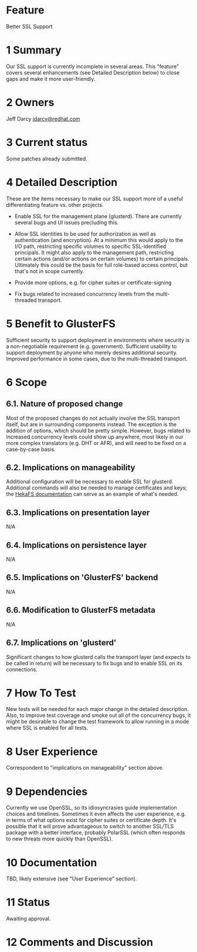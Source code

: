 Feature
=======

Better SSL Support

1 Summary
=========

Our SSL support is currently incomplete in several areas. This "feature"
covers several enhancements (see Detailed Description below) to close
gaps and make it more user-friendly.

2 Owners
========

Jeff Darcy <jdarcy@redhat.com>

3 Current status
================

Some patches already submitted.

4 Detailed Description
======================

These are the items necessary to make our SSL support more of a useful
differentiating feature vs. other projects.

-   Enable SSL for the management plane (glusterd). There are currently
    several bugs and UI issues precluding this.

-   Allow SSL identities to be used for authorization as well as
    authentication (and encryption). At a minimum this would apply to
    the I/O path, restricting specific volumes to specific
    SSL-identified principals. It might also apply to the management
    path, restricting certain actions (and/or actions on certain
    volumes) to certain principals. Ultimately this could be the basis
    for full role-based access control, but that's not in scope
    currently.

-   Provide more options, e.g. for cipher suites or certificate-signing

-   Fix bugs related to increased concurrency levels from the
    multi-threaded transport.

5 Benefit to GlusterFS
======================

Sufficient security to support deployment in environments where security
is a non-negotiable requirement (e.g. government). Sufficient usability
to support deployment by anyone who merely desires additional security.
Improved performance in some cases, due to the multi-threaded transport.

6 Scope
=======

6.1. Nature of proposed change
------------------------------

Most of the proposed changes do not actually involve the SSL transport
itself, but are in surrounding components instead. The exception is the
addition of options, which should be pretty simple. However, bugs
related to increased concurrency levels could show up anywhere, most
likely in our more complex translators (e.g. DHT or AFR), and will need
to be fixed on a case-by-case basis.

6.2. Implications on manageability
----------------------------------

Additional configuration will be necessary to enable SSL for glusterd.
Additional commands will also be needed to manage certificates and keys;
the [HekaFS
documentation](https://git.fedorahosted.org/cgit/CloudFS.git/tree/doc)
can serve as an example of what's needed.

6.3. Implications on presentation layer
---------------------------------------

N/A

6.4. Implications on persistence layer
--------------------------------------

N/A

6.5. Implications on 'GlusterFS' backend
----------------------------------------

N/A

6.6. Modification to GlusterFS metadata
---------------------------------------

N/A

6.7. Implications on 'glusterd'
-------------------------------

Significant changes to how glusterd calls the transport layer (and
expects to be called in return) will be necessary to fix bugs and to
enable SSL on its connections.

7 How To Test
=============

New tests will be needed for each major change in the detailed
description. Also, to improve test coverage and smoke out all of the
concurrency bugs, it might be desirable to change the test framework to
allow running in a mode where SSL is enabled for all tests.

8 User Experience
=================

Correspondent to "implications on manageability" section above.

9 Dependencies
==============

Currently we use OpenSSL, so its idiosyncrasies guide implementation
choices and timelines. Sometimes it even affects the user experience,
e.g. in terms of what options exist for cipher suites or certificate
depth. It's possible that it will prove advantageous to switch to
another SSL/TLS package with a better interface, probably PolarSSL
(which often responds to new threats more quickly than OpenSSL).

10 Documentation
================

TBD, likely extensive (see "User Experience" section).

11 Status
=========

Awaiting approval.

12 Comments and Discussion
==========================
